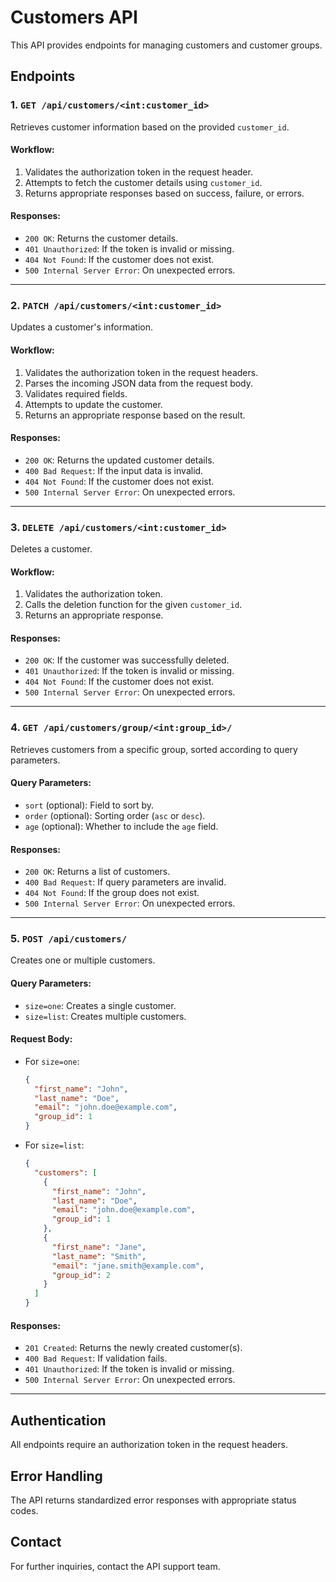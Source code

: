 # Customers API

This API provides endpoints for managing customers and customer groups.

## Endpoints

### 1. `GET /api/customers/<int:customer_id>`
Retrieves customer information based on the provided `customer_id`.

#### Workflow:
1. Validates the authorization token in the request header.
2. Attempts to fetch the customer details using `customer_id`.
3. Returns appropriate responses based on success, failure, or errors.

#### Responses:
- `200 OK`: Returns the customer details.
- `401 Unauthorized`: If the token is invalid or missing.
- `404 Not Found`: If the customer does not exist.
- `500 Internal Server Error`: On unexpected errors.

---

### 2. `PATCH /api/customers/<int:customer_id>`
Updates a customer's information.

#### Workflow:
1. Validates the authorization token in the request headers.
2. Parses the incoming JSON data from the request body.
3. Validates required fields.
4. Attempts to update the customer.
5. Returns an appropriate response based on the result.

#### Responses:
- `200 OK`: Returns the updated customer details.
- `400 Bad Request`: If the input data is invalid.
- `404 Not Found`: If the customer does not exist.
- `500 Internal Server Error`: On unexpected errors.

---

### 3. `DELETE /api/customers/<int:customer_id>`
Deletes a customer.

#### Workflow:
1. Validates the authorization token.
2. Calls the deletion function for the given `customer_id`.
3. Returns an appropriate response.

#### Responses:
- `200 OK`: If the customer was successfully deleted.
- `401 Unauthorized`: If the token is invalid or missing.
- `404 Not Found`: If the customer does not exist.
- `500 Internal Server Error`: On unexpected errors.

---

### 4. `GET /api/customers/group/<int:group_id>/`
Retrieves customers from a specific group, sorted according to query parameters.

#### Query Parameters:
- `sort` (optional): Field to sort by.
- `order` (optional): Sorting order (`asc` or `desc`).
- `age` (optional): Whether to include the `age` field.

#### Responses:
- `200 OK`: Returns a list of customers.
- `400 Bad Request`: If query parameters are invalid.
- `404 Not Found`: If the group does not exist.
- `500 Internal Server Error`: On unexpected errors.

---

### 5. `POST /api/customers/`
Creates one or multiple customers.

#### Query Parameters:
- `size=one`: Creates a single customer.
- `size=list`: Creates multiple customers.

#### Request Body:
- For `size=one`:
  ```json
  {
    "first_name": "John",
    "last_name": "Doe",
    "email": "john.doe@example.com",
    "group_id": 1
  }
  ```
- For `size=list`:
  ```json
  {
    "customers": [
      {
        "first_name": "John",
        "last_name": "Doe",
        "email": "john.doe@example.com",
        "group_id": 1
      },
      {
        "first_name": "Jane",
        "last_name": "Smith",
        "email": "jane.smith@example.com",
        "group_id": 2
      }
    ]
  }
  ```

#### Responses:
- `201 Created`: Returns the newly created customer(s).
- `400 Bad Request`: If validation fails.
- `401 Unauthorized`: If the token is invalid or missing.
- `500 Internal Server Error`: On unexpected errors.

---

## Authentication
All endpoints require an authorization token in the request headers.

## Error Handling
The API returns standardized error responses with appropriate status codes.

## Contact
For further inquiries, contact the API support team.

